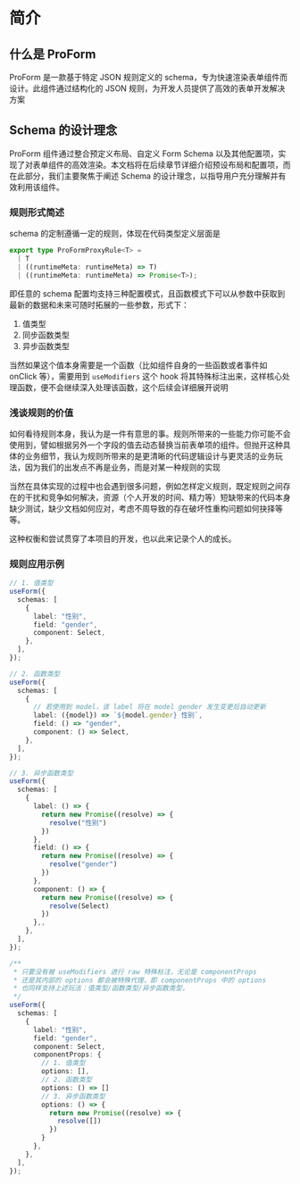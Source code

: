 # 简介

## 什么是 ProForm

ProForm 是一款基于特定 JSON 规则定义的 schema，专为快速渲染表单组件而设计。此组件通过结构化的 JSON 规则，为开发人员提供了高效的表单开发解决方案

## Schema 的设计理念

ProForm 组件通过整合预定义布局、自定义 Form Schema 以及其他配置项，实现了对表单组件的高效渲染。本文档将在后续章节详细介绍预设布局和配置项，而在此部分，我们主要聚焦于阐述 Schema 的设计理念，以指导用户充分理解并有效利用该组件。

### 规则形式简述

schema 的定制遵循一定的规则，体现在代码类型定义层面是

```ts
export type ProFormProxyRule<T> =
  | T
  | ((runtimeMeta: runtimeMeta) => T)
  | ((runtimeMeta: runtimeMeta) => Promise<T>);
```

即任意的 schema 配置均支持三种配置模式，且函数模式下可以从参数中获取到最新的数据和未来可随时拓展的一些参数，形式下：

1. 值类型
2. 同步函数类型
3. 异步函数类型

当然如果这个值本身需要是一个函数（比如组件自身的一些函数或者事件如 onClick 等），需要用到 `useModifiers` 这个 hook 将其特殊标注出来，这样核心处理函数，便不会继续深入处理该函数，这个后续会详细展开说明

### 浅谈规则的价值

如何看待规则本身，我认为是一件有意思的事。规则所带来的一些能力你可能不会使用到，譬如根据另外一个字段的值去动态替换当前表单项的组件。但抛开这种具体的业务细节，我认为规则所带来的是更清晰的代码逻辑设计与更灵活的业务玩法，因为我们的出发点不再是业务，而是对某一种规则的实现

当然在具体实现的过程中也会遇到很多问题，例如怎样定义规则，既定规则之间存在的干扰和竞争如何解决，资源（个人开发的时间、精力等）短缺带来的代码本身缺少测试，缺少文档如何应对，考虑不周导致的存在破坏性重构问题如何抉择等等。

这种权衡和尝试贯穿了本项目的开发，也以此来记录个人的成长。

### 规则应用示例

```ts
// 1. 值类型
useForm({
  schemas: [
    {
      label: "性别",
      field: "gender",
      component: Select,
    },
  ],
});

// 2. 函数类型
useForm({
  schemas: [
    {
      // 若使用到 model，该 label 将在 model gender 发生变更后自动更新
      label: ({model}) => `${model.gender} 性别`,
      field: () => "gender",
      component: () => Select,
    },
  ],
});

// 3. 异步函数类型
useForm({
  schemas: [
    {
      label: () => {
        return new Promise((resolve) => {
          resolve("性别")
        })
      },
      field: () => {
        return new Promise((resolve) => {
          resolve("gender")
        })
      },
      component: () => {
        return new Promise((resolve) => {
          resolve(Select)
        })
      },,
    },
  ],
});

/**
 * 只要没有被 useModifiers 进行 raw 特殊标注，无论是 componentProps
 * 还是其内部的 options 都会被特殊代理，即 componentProps 中的 options
 * 也同样支持上述玩法：值类型/函数类型/异步函数类型，
 */
useForm({
  schemas: [
    {
      label: "性别",
      field: "gender",
      component: Select,
      componentProps: {
        // 1. 值类型
        options: [],
        // 2. 函数类型
        options: () => []
        // 3. 异步函数类型
        options: () => {
          return new Promise((resolve) => {
            resolve([])
          })
        }
      },
    },
  ],
});
```
